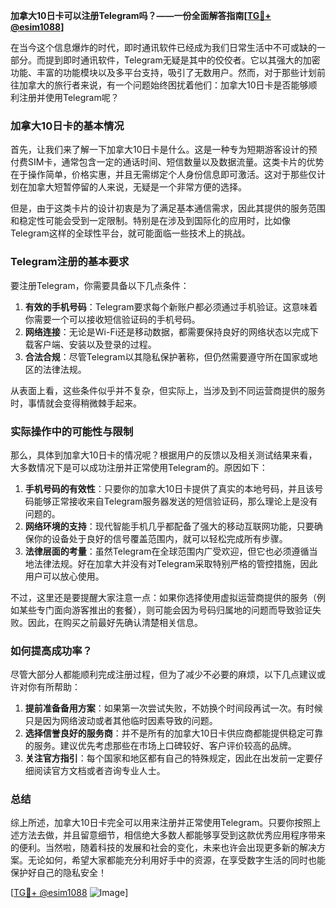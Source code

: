 **加拿大10日卡可以注册Telegram吗？——一份全面解答指南[[TG💪+ @esim1088](https://t.me/s/esim1088)]**

在当今这个信息爆炸的时代，即时通讯软件已经成为我们日常生活中不可或缺的一部分。而提到即时通讯软件，Telegram无疑是其中的佼佼者。它以其强大的加密功能、丰富的功能模块以及多平台支持，吸引了无数用户。然而，对于那些计划前往加拿大的旅行者来说，有一个问题始终困扰着他们：加拿大10日卡是否能够顺利注册并使用Telegram呢？

### 加拿大10日卡的基本情况

首先，让我们来了解一下加拿大10日卡是什么。这是一种专为短期游客设计的预付费SIM卡，通常包含一定的通话时间、短信数量以及数据流量。这类卡片的优势在于操作简单，价格实惠，并且无需绑定个人身份信息即可激活。这对于那些仅计划在加拿大短暂停留的人来说，无疑是一个非常方便的选择。

但是，由于这类卡片的设计初衷是为了满足基本通信需求，因此其提供的服务范围和稳定性可能会受到一定限制。特别是在涉及到国际化的应用时，比如像Telegram这样的全球性平台，就可能面临一些技术上的挑战。

### Telegram注册的基本要求

要注册Telegram，你需要具备以下几点条件：

1. **有效的手机号码**：Telegram要求每个新账户都必须通过手机验证。这意味着你需要一个可以接收短信验证码的手机号码。
2. **网络连接**：无论是Wi-Fi还是移动数据，都需要保持良好的网络状态以完成下载客户端、安装以及登录的过程。
3. **合法合规**：尽管Telegram以其隐私保护著称，但仍然需要遵守所在国家或地区的法律法规。

从表面上看，这些条件似乎并不复杂，但实际上，当涉及到不同运营商提供的服务时，事情就会变得稍微棘手起来。

### 实际操作中的可能性与限制

那么，具体到加拿大10日卡的情况呢？根据用户的反馈以及相关测试结果来看，大多数情况下是可以成功注册并正常使用Telegram的。原因如下：

1. **手机号码的有效性**：只要你的加拿大10日卡提供了真实的本地号码，并且该号码能够正常接收来自Telegram服务器发送的短信验证码，那么理论上是没有问题的。
2. **网络环境的支持**：现代智能手机几乎都配备了强大的移动互联网功能，只要确保你的设备处于良好的信号覆盖范围内，就可以轻松完成所有步骤。
3. **法律层面的考量**：虽然Telegram在全球范围内广受欢迎，但它也必须遵循当地法律法规。好在加拿大并没有对Telegram采取特别严格的管控措施，因此用户可以放心使用。

不过，这里还是要提醒大家注意一点：如果你选择使用虚拟运营商提供的服务（例如某些专门面向游客推出的套餐），则可能会因为号码归属地的问题而导致验证失败。因此，在购买之前最好先确认清楚相关信息。

### 如何提高成功率？

尽管大部分人都能顺利完成注册过程，但为了减少不必要的麻烦，以下几点建议或许对你有所帮助：

1. **提前准备备用方案**：如果第一次尝试失败，不妨换个时间段再试一次。有时候只是因为网络波动或者其他临时因素导致的问题。
2. **选择信誉良好的服务商**：并不是所有的加拿大10日卡供应商都能提供稳定可靠的服务。建议优先考虑那些在市场上口碑较好、客户评价较高的品牌。
3. **关注官方指引**：每个国家和地区都有自己的特殊规定，因此在出发前一定要仔细阅读官方文档或者咨询专业人士。

### 总结

综上所述，加拿大10日卡完全可以用来注册并正常使用Telegram。只要你按照上述方法去做，并且留意细节，相信绝大多数人都能够享受到这款优秀应用程序带来的便利。当然啦，随着科技的发展和社会的变化，未来也许会出现更多新的解决方案。无论如何，希望大家都能充分利用好手中的资源，在享受数字生活的同时也能保护好自己的隐私安全！

[[TG💪+ @esim1088](https://t.me/s/esim1088) ![Image](https://i.postimg.cc/4NQfJmqS/Snipaste-2025-05-13-00-14-12.png)]